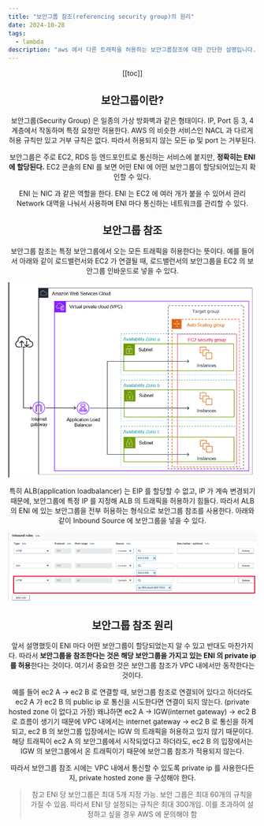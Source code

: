 ```yaml
---
title: "보안그룹 참조(referencing security group)의 원리"
date: 2024-10-28
tags:
  - lambda
description: "aws 에서 다른 트래픽을 허용하는 보안그룹참조에 대한 간단한 설명입니다."
---
```


<Header/>

[[toc]]

## 보안그룹이란?

 보안그룹(Security Group) 은 일종의 가상 방화벽과 같은 형태이다. IP, Port 등 3, 4 계층에서 작동하며 특정 요청만 허용한다. AWS 의 비슷한 서비스인 NACL 과 다르게 허용 규칙만 있고 거부 규칙은 없다. 따라서 허용되지 않는 모든 ip 및 port 는 거부된다.

 보안그룹은 주로 EC2, RDS 등 엔드포인트로 통신하는 서비스에 붙지만, **정확히는 ENI 에 할당된다.** EC2 콘솔의 ENI 를 보면 어떤 ENI 에 어떤 보안그룹이 할당되어있는지 확인할 수 있다.

 ENI 는 NIC 과 같은 역할을 한다. ENI 는 EC2 에 여러 개가 붙을 수 있어서 관리 Network 대역을 나눠서 사용하며 ENI 마다 통신하는 네트워크를 관리할 수 있다.

## 보안그룹 참조

 보안그룹 참조는 특정 보안그룹에서 오는 모든 트래픽을 허용한다는 뜻이다. 예를 들어서 아래와 같이 로드밸런서와 EC2 가 연결될 때, 로드밸런서의 보안그룹을 EC2 의 보안그룹 인바운드로 넣을 수 있다.

![image-20250907234806241](../../.vuepress/public/images/2024-10-28-sg/thumbnail.png)

 특히 ALB(application loadbalancer) 는 EIP 를 할당할 수 없고, IP 가 계속 변경되기 때문에, 보안그룹에 특정 IP 를 지정해 ALB 의 트래픽을 허용하기 힘들다. 따라서 ALB 의 ENI 에 있는 보안그룹을 전부 허용하는 형식으로 보안그룹 참조를 사용한다. 아래와 같이 Inbound Source 에 보안그룹을 넣을 수 있다.

![image-20250907234755923](../../.vuepress/public/images/2024-10-28-sg/image-20250907234755923.png)

## 보안그룹 참조 원리

 앞서 설명했듯이 ENI 마다 어떤 보안그룹이 할당되었는지 알 수 있고 반대도 마찬가지다. 따라서 **보안그룹을 참조한다는 것은 해당 보안그룹을 가지고 있는 ENI 의 private ip 를 허용**한다는 것이다. 여기서 중요한 것은 보안그룹 참조가 VPC 내에서만 동작한다는 것이다.

 예를 들어 ec2 A -> ec2 B 로 연결할 때, 보안그룹 참조로 연결되어 있다고 하더라도 ec2 A 가 ec2 B 의 public ip 로 통신을 시도한다면 연결이 되지 않는다. (private hosted zone 이 없다고 가정) 왜냐하면 ec2 A -> IGW(internet gateway) -> ec2 B 로 흐름이 생기기 때문에 VPC 내에서는 internet gateway -> ec2 B 로 통신을 하게 되고, ec2 B 의 보안그룹 입장에서는 IGW 의 트래픽을 허용하고 있지 않기 때문이다. 해당 트래픽이 ec2 A 의 보안그룹에서 시작되었다고 하더라도, ec2 B 의 입장에서는 IGW 의 보안그룹에서 온 트래픽이기 때문에 보안그룹 참조가 적용되지 않는다.

 따라서 보안그룹 참조 시에는 VPC 내에서 통신할 수 있도록 private ip 를 사용한다든지, private hosted zone 을 구성해야 한다.

>  참고
>  ENI 당 보안그룹은 최대 5개 지정 가능. 보안 그룹은 최대 60개의 규칙을 가질 수 있음. 따라서 ENI 당 설정되는 규칙은 최대 300개임. 이를 초과하여 설정하고 싶을 경우 AWS 에 문의해야 함

<Footer/>
